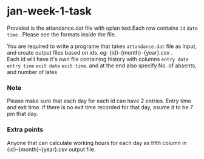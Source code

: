# jan-week-1-task

Provided is the attandance.dat file with oplan text.Each row contains `id` `date` `time` .
Please see the formats inside the file. 
<br>

You are required to write a programe that takes `attandance.dat` file as input, and create output files based on ids. eg: {id}-{month}-{year}.csv .
<br> Each id will have it's own file containing history with columns  `entry date` `entry time` `exit date` `exit time`. and at the end also specify No. of absents, and number of lates

### Note
Please make sure that each day for each id can have 2 entries. Entry time and exit time. if there is no exit time recorded for that day, asume it to be 7 pm that day. 

### Extra points
Anyone that can calculate working hours for each day as fifth column in {id}-{month}-{year}.csv output file. 
